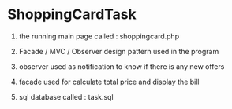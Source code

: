 # ShoppingCardTask

1) the running main page called : shoppingcard.php

2) Facade / MVC / Observer design pattern used in the program 

3) observer used as notification to know if there is any new offers

4) facade used for calculate total price and  display the bill

5) sql database called : task.sql 

